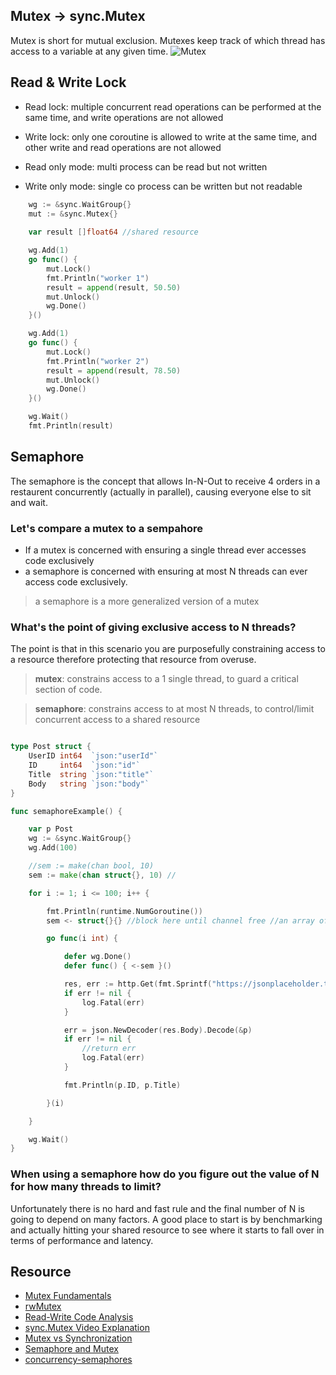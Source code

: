 ## Mutex -> sync.Mutex
Mutex is short for mutual exclusion. Mutexes keep track of which thread has access to a variable at any given time.
![Mutex](https://res.cloudinary.com/practicaldev/image/fetch/s---IMLhEFN--/c_limit%2Cf_auto%2Cfl_progressive%2Cq_auto%2Cw_880/https://i1.wp.com/qvault.io/wp-content/uploads/2020/03/download.png%3Fw%3D742%26ssl%3D1)

## Read & Write Lock
* Read lock: multiple concurrent read operations can be performed at the same time, and write operations are not allowed
* Write lock: only one coroutine is allowed to write at the same time, and other write and read operations are not allowed

* Read only mode: multi process can be read but not written
* Write only mode: single co process can be written but not readable

```go
	wg := &sync.WaitGroup{}
	mut := &sync.Mutex{}
  
	var result []float64 //shared resource

	wg.Add(1)
	go func() {
		mut.Lock()
		fmt.Println("worker 1")
		result = append(result, 50.50)
		mut.Unlock()
		wg.Done()
	}()

	wg.Add(1)
	go func() {
		mut.Lock()
		fmt.Println("worker 2")
		result = append(result, 78.50)
		mut.Unlock()
		wg.Done()
	}()

	wg.Wait()
	fmt.Println(result)
  ```
  

## Semaphore
The semaphore is the concept that allows In-N-Out to receive 4 orders in a restaurent concurrently (actually in parallel), causing everyone else to sit and wait.

### Let's compare a mutex to a sempahore
* If a mutex is concerned with ensuring a single thread ever accesses code exclusively 
* a semaphore is concerned with ensuring at most N threads can ever access code exclusively.

> a semaphore is a more generalized version of a mutex 

### What's the point of giving exclusive access to N threads? 
The point is that in this scenario you are purposefully constraining access to a resource therefore protecting that resource from overuse.

> **mutex**: constrains access to a 1 single thread, to guard a critical section of code.

> **semaphore**: constrains access to at most N threads, to control/limit concurrent access to a shared resource

```go

type Post struct {
	UserID int64  `json:"userId"`
	ID     int64  `json:"id"`
	Title  string `json:"title"`
	Body   string `json:"body"`
}

func semaphoreExample() {

	var p Post
	wg := &sync.WaitGroup{}
	wg.Add(100)

	//sem := make(chan bool, 10) 
	sem := make(chan struct{}, 10) //

	for i := 1; i <= 100; i++ {

		fmt.Println(runtime.NumGoroutine())
		sem <- struct{}{} //block here until channel free //an array of empty structs, which occupies no storage.

		go func(i int) {

			defer wg.Done()
			defer func() { <-sem }() 

			res, err := http.Get(fmt.Sprintf("https://jsonplaceholder.typicode.com/posts/%d", i))
			if err != nil {
				log.Fatal(err)
			}

			err = json.NewDecoder(res.Body).Decode(&p)
			if err != nil {
				//return err
				log.Fatal(err)
			}

			fmt.Println(p.ID, p.Title)

		}(i)

	}

	wg.Wait()
}
```

### When using a semaphore how do you figure out the value of N for how many threads to limit?
Unfortunately there is no hard and fast rule and the final number of N is going to depend on many factors. A good place to start is by benchmarking and actually hitting your shared resource to see where it starts to fall over in terms of performance and latency.

## Resource
* [Mutex Fundamentals](https://www.sohamkamani.com/golang/mutex)
* [rwMutex](https://dev.to/qvault/golang-mutexes-what-is-rwmutex-for-57a0)
* [Read-Write Code Analysis](https://www.mo4tech.com/golang-series-rwmutex-read-write-lock-analysis.html)
* [sync.Mutex Video Explanation](https://www.youtube.com/watch?v=JlmYLPxwVzQ)
* [Mutex vs Synchronization](https://www.youtube.com/watch?v=jkRN9zcLH1s) 
* [Semaphore and Mutex](https://www.youtube.com/watch?v=DvF3AsTglUU)
* [concurrency-semaphores](https://medium.com/@deckarep/gos-extended-concurrency-semaphores-part-1-5eeabfa351ce)
